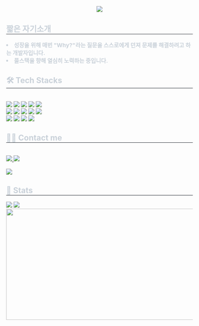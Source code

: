 <div align= "center">
    <img src="https://capsule-render.vercel.app/api?type=waving&color=0:fa0000,100:080808&height=180&text=Back_end%20Developer&animation=fadeIn&fontColor=1ecca1&fontSize=50" />
    </div>
    <div style="text-align: left;"> 
    <h2 style="border-bottom: 1px solid #21262d; color: #c9d1d9;"> 짧은 자기소개 </h2>  
    <div style="font-weight: 700; font-size: 15px; text-align: left; color: #c9d1d9;"> <li> 성장을 위해 매번 "Why?"라는 질문을 스스로에게 던져 문제를 해결하려고 하는 개발자입니다.</li><li> 풀스택을 향해 열심히 노력하는 중입니다. </div> 
    </div>
    <div style="text-align: left;">
    <h2 style="border-bottom: 1px solid #21262d; color: #c9d1d9;"> 🛠️ Tech Stacks </h2> <br> 
    <div style="margin: ; text-align: left;" "text-align: left;"> <img src="https://img.shields.io/badge/Amazon AWS-232F3E?style=plastic&logo=Amazon AWS&logoColor=white">
          <img src="https://img.shields.io/badge/Amazon S3-569A31?style=plastic&logo=Amazon S3&logoColor=white">
          <img src="https://img.shields.io/badge/HTML5-E34F26?style=plastic&logo=HTML5&logoColor=white">
          <img src="https://img.shields.io/badge/CSS3-1572B6?style=plastic&logo=CSS3&logoColor=white">
          <img src="https://img.shields.io/badge/Javascript-F7DF1E?style=plastic&logo=Javascript&logoColor=white">
          <br/><img src="https://img.shields.io/badge/Git-F05032?style=plastic&logo=Git&logoColor=white">
          <img src="https://img.shields.io/badge/Github-181717?style=plastic&logo=Github&logoColor=white">
          <img src="https://img.shields.io/badge/Figma-F24E1E?style=plastic&logo=Figma&logoColor=white">
          <img src="https://img.shields.io/badge/Linux-FCC624?style=plastic&logo=Linux&logoColor=white">
          <img src="https://img.shields.io/badge/MySQL-4479A1?style=plastic&logo=MySQL&logoColor=white">
          <br/><img src="https://img.shields.io/badge/Python-3776AB?style=plastic&logo=Python&logoColor=white">
          <img src="https://img.shields.io/badge/Flask-000000?style=plastic&logo=Flask&logoColor=white">
          <img src="https://img.shields.io/badge/Django-092E20?style=plastic&logo=Django&logoColor=white">
          <img src="https://img.shields.io/badge/MongoDB-47A248?style=plastic&logo=MongoDB&logoColor=white">
          </div>
    </div>
    <div style="text-align: left;">
    <h2 style="border-bottom: 1px solid #21262d; color: #c9d1d9;"> 🧑‍💻 Contact me </h2> <br> 
    <div style="text-align: left;"> <a href=https://velog.io/@burnern/posts> <img src="https://img.shields.io/badge/Velog-20C997?style=plastic&logo=Velog&logoColor=white&link=https://velog.io/@burnern/posts"> </a>
         <a href=mailto:jordash1044@gmail.com> <img src="https://img.shields.io/badge/Gmail-EA4335?style=plastic&logo=Gmail&logoColor=white&link=mailto:jordash1044@gmail.com"> </a>
          </div>  <br> 
    <div style="text-align: left;"> <a href="https://hits.seeyoufarm.com"> <img src="https://hits.seeyoufarm.com/api/count/incr/badge.svg?url=https%3A%2F%2Fgithub.com%2Fburnern1%2F&count_bg=%23000000&title_bg=%23000000&icon=github.svg&icon_color=%23FFFFFF&title=GitHub&edge_flat=false"/></a>
       </div> 
    </div>
    <div style="text-align: left;"> 
    <h2 style="border-bottom: 1px solid #21262d; color: #c9d1d9;"> 🏅 Stats </h2> <div style="text-align: left;"> <img src="https://github-readme-stats.vercel.app/api?username=burnern1&bg_color=180,f4f0f5,00000000&title_color=000000&text_color=000000"
         /> <img src="https://github-readme-stats.vercel.app/api/top-langs/?username=burnern1&layout=compact&bg_color=180,f4f0f5,00000000&title_color=000000&text_color=000000"
           /> </div> 
    </div>
    
    


<a href="https://github.com/devxb/gitanimals">
<img
  src="https://render.gitanimals.org/farms/burnern1"
  width="600"
  height="300"
/>
</a>
